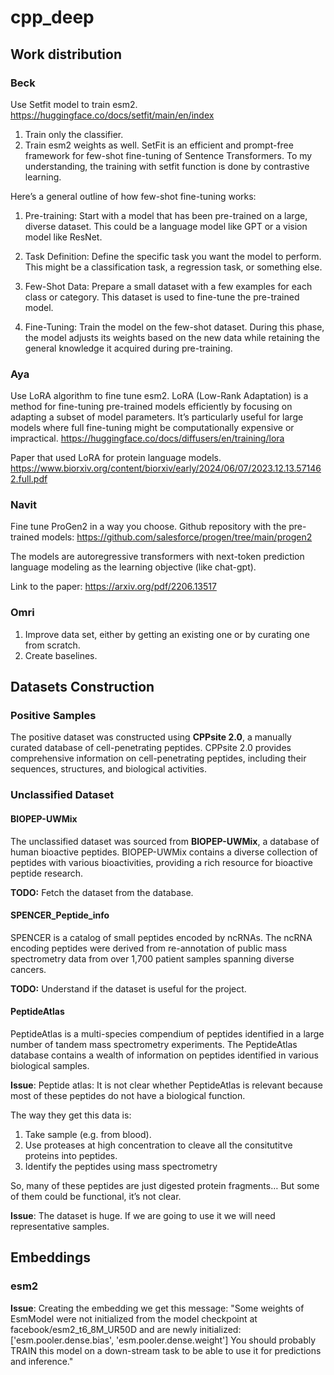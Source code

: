 # cpp_deep

## Work distribution
### Beck
Use Setfit model to train esm2.
https://huggingface.co/docs/setfit/main/en/index
1. Train only the classifier.
2. Train esm2 weights as well.
SetFit is an efficient and prompt-free framework for few-shot fine-tuning of Sentence Transformers.
To my understanding, the training with setfit function is done by contrastive learning.

Here’s a general outline of how few-shot fine-tuning works:

1. Pre-training: Start with a model that has been pre-trained on a large, diverse dataset. This could be a language model like GPT or a vision model like ResNet.

2. Task Definition: Define the specific task you want the model to perform. This might be a classification task, a regression task, or something else.

3. Few-Shot Data: Prepare a small dataset with a few examples for each class or category. This dataset is used to fine-tune the pre-trained model.

4. Fine-Tuning: Train the model on the few-shot dataset. During this phase, the model adjusts its weights based on the new data while retaining the general knowledge it acquired during pre-training.

### Aya
Use LoRA algorithm to fine tune esm2.
LoRA (Low-Rank Adaptation) is a method for fine-tuning pre-trained models efficiently by focusing on adapting a subset of model parameters. It’s particularly useful for large models where full fine-tuning might be computationally expensive or impractical.
https://huggingface.co/docs/diffusers/en/training/lora

Paper that used LoRA for protein language models.
https://www.biorxiv.org/content/biorxiv/early/2024/06/07/2023.12.13.571462.full.pdf


### Navit
Fine tune ProGen2 in a way you choose.
Github repository with the pre-trained models:
https://github.com/salesforce/progen/tree/main/progen2

The models are autoregressive transformers with next-token prediction language modeling as the learning objective (like chat-gpt). 

Link to the paper:
https://arxiv.org/pdf/2206.13517

### Omri
1. Improve data set, either by getting an existing one or by curating one from scratch.
2. Create baselines.

## Datasets Construction

### Positive Samples
The positive dataset was constructed using **CPPsite 2.0**, a manually curated database of cell-penetrating peptides. CPPsite 2.0 provides comprehensive information on cell-penetrating peptides, including their sequences, structures, and biological activities.

### Unclassified Dataset
#### BIOPEP-UWMix
The unclassified dataset was sourced from **BIOPEP-UWMix**, a database of human bioactive peptides. BIOPEP-UWMix contains a diverse collection of peptides with various bioactivities, providing a rich resource for bioactive peptide research.

__TODO:__ Fetch the dataset from the database.
#### SPENCER\_Peptide\_info
SPENCER is a catalog of small peptides encoded by ncRNAs. The ncRNA encoding peptides were derived from re-annotation of public mass spectrometry data from over 1,700 patient samples spanning diverse cancers.


__TODO:__ Understand if the dataset is useful for the project.
#### PeptideAtlas
PeptideAtlas is a multi-species compendium of peptides identified in a large number of tandem mass spectrometry experiments. The PeptideAtlas database contains a wealth of information on peptides identified in various biological samples.

__Issue__:
Peptide atlas: It is not clear whether PeptideAtlas is relevant because most of these peptides do not have a biological function.

The way they get this data is:
1. Take sample (e.g. from blood).
2. Use proteases at high concentration to cleave all the consitutitve proteins into peptides.
3. Identify the peptides using mass spectrometry

So, many of these peptides are just digested protein fragments… But some of them could be functional, it’s not clear.

__Issue__: The dataset is huge. If we are going to use it we will need representative samples.

## Embeddings
### esm2 
__Issue__: Creating the embedding we get this message:
"Some weights of EsmModel were not initialized from the model checkpoint at facebook/esm2_t6_8M_UR50D and are newly initialized: ['esm.pooler.dense.bias', 'esm.pooler.dense.weight']
You should probably TRAIN this model on a down-stream task to be able to use it for predictions and inference."


